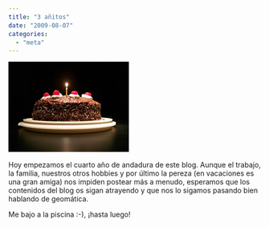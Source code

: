 ```yaml
---
title: "3 añitos"
date: "2009-08-07"
categories: 
  - "meta"
---
```


[![](images/2234406328_35333f62eb_m.jpg "pastel")](http://www.flickr.com/photos/donsolo/2234406328/)

Hoy empezamos el cuarto año de andadura de este blog. Aunque el trabajo, la familia, nuestros otros hobbies y por último la pereza (en vacaciones es una gran amiga) nos impiden postear más a menudo, esperamos que los contenidos del blog os sigan atrayendo y que nos lo sigamos pasando bien hablando de geomática.

Me bajo a la piscina :-), ¡hasta luego!
